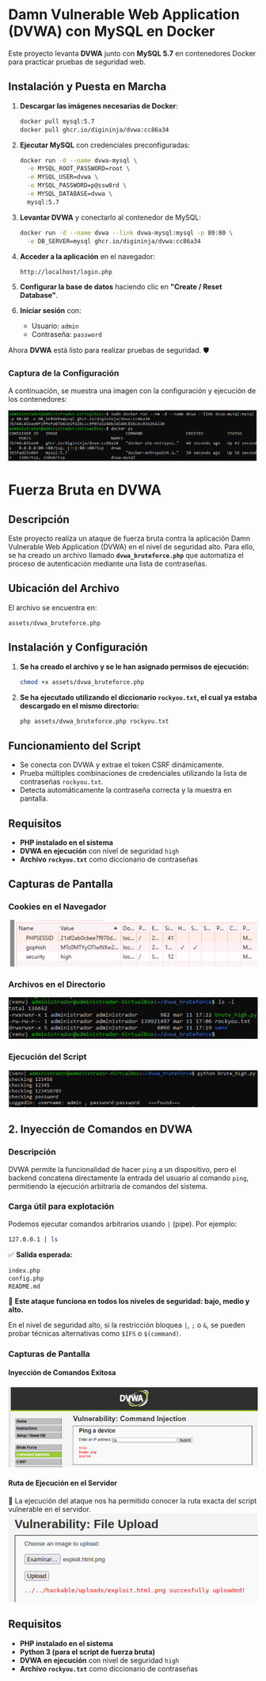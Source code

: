# Damn Vulnerable Web Application (DVWA) con MySQL en Docker

Este proyecto levanta **DVWA** junto con **MySQL 5.7** en contenedores Docker para practicar pruebas de seguridad web.

## **Instalación y Puesta en Marcha**

1. **Descargar las imágenes necesarias de Docker**:
   ```bash
   docker pull mysql:5.7
   docker pull ghcr.io/digininja/dvwa:cc86a34
   ```

2. **Ejecutar MySQL** con credenciales preconfiguradas:
   ```bash
   docker run -d --name dvwa-mysql \
     -e MYSQL_ROOT_PASSWORD=root \
     -e MYSQL_USER=dvwa \
     -e MYSQL_PASSWORD=p@ssw0rd \
     -e MYSQL_DATABASE=dvwa \
     mysql:5.7
   ```

3. **Levantar DVWA** y conectarlo al contenedor de MySQL:
   ```bash
   docker run -d --name dvwa --link dvwa-mysql:mysql -p 80:80 \
     -e DB_SERVER=mysql ghcr.io/digininja/dvwa:cc86a34
   ```

4. **Acceder a la aplicación** en el navegador:
   ```
   http://localhost/login.php
   ```

5. **Configurar la base de datos** haciendo clic en **"Create / Reset Database"**.

6. **Iniciar sesión** con:
   - Usuario: `admin`
   - Contraseña: `password`

Ahora **DVWA** está listo para realizar pruebas de seguridad. 🛡️

### **Captura de la Configuración**
A continuación, se muestra una imagen con la configuración y ejecución de los contenedores:

![Configuración de DVWA en Docker](assets/Captura1.png)

# Fuerza Bruta en DVWA

## Descripción
Este proyecto realiza un ataque de fuerza bruta contra la aplicación Damn Vulnerable Web Application (DVWA) en el nivel de seguridad alto. Para ello, se ha creado un archivo llamado **`dvwa_bruteforce.php`** que automatiza el proceso de autenticación mediante una lista de contraseñas.

## Ubicación del Archivo
El archivo se encuentra en:
```
assets/dvwa_bruteforce.php
```

## Instalación y Configuración
1. **Se ha creado el archivo y se le han asignado permisos de ejecución:**
   ```bash
   chmod +x assets/dvwa_bruteforce.php
   ```
2. **Se ha ejecutado utilizando el diccionario `rockyou.txt`, el cual ya estaba descargado en el mismo directorio:**
   ```bash
   php assets/dvwa_bruteforce.php rockyou.txt
   ```

## Funcionamiento del Script
- Se conecta con DVWA y extrae el token CSRF dinámicamente.
- Prueba múltiples combinaciones de credenciales utilizando la lista de contraseñas `rockyou.txt`.
- Detecta automáticamente la contraseña correcta y la muestra en pantalla.

## Requisitos
- **PHP instalado en el sistema**
- **DVWA en ejecución** con nivel de seguridad `high`
- **Archivo `rockyou.txt`** como diccionario de contraseñas

## Capturas de Pantalla

### **Cookies en el Navegador**
![Cookies](assets/Captura2.png)

### **Archivos en el Directorio**
![Archivos](assets/Captura3.png)

### **Ejecución del Script**
![Ejecución](assets/Captura4.png)

## **2. Inyección de Comandos en DVWA**

### **Descripción**
DVWA permite la funcionalidad de hacer `ping` a un dispositivo, pero el backend concatena directamente la entrada del usuario al comando `ping`, permitiendo la ejecución arbitraria de comandos del sistema.

### **Carga útil para explotación**
Podemos ejecutar comandos arbitrarios usando `|` (pipe). Por ejemplo:
```bash
127.0.0.1 | ls
```
✅ **Salida esperada:**
```
index.php
config.php
README.md
```
🔹 **Este ataque funciona en todos los niveles de seguridad: bajo, medio y alto.**

En el nivel de seguridad alto, si la restricción bloquea `|`, `;` o `&`, se pueden probar técnicas alternativas como `$IFS` o `$(command)`. 

### **Capturas de Pantalla**
#### **Inyección de Comandos Exitosa**
![Inyección de Comandos](assets/Captura5.png)

#### **Ruta de Ejecución en el Servidor**
📌 La ejecución del ataque nos ha permitido conocer la ruta exacta del script vulnerable en el servidor.
![Ejecución de Comando](assets/Captura6.png)

## **Requisitos**
- **PHP instalado en el sistema**
- **Python 3 (para el script de fuerza bruta)**
- **DVWA en ejecución** con nivel de seguridad `high`
- **Archivo `rockyou.txt`** como diccionario de contraseñas

